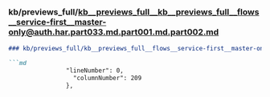### kb/previews_full/kb__previews_full__kb__previews_full__flows__service-first__master-only@auth.har.part033.md.part001.md.part002.md

```md
### kb/previews_full/kb__previews_full__flows__service-first__master-only@auth.har.part033.md.part001.md (part 002)

```md
                "lineNumber": 0,
                  "columnNumber": 209
                },
   
```

```

```
